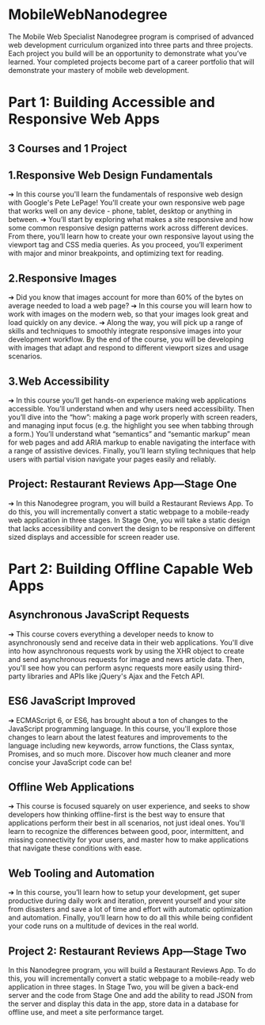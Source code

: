 # MobileWebNanodegree

The Mobile Web Specialist Nanodegree program is comprised of advanced web development curriculum organized into three parts and three projects. Each project you build will be an opportunity to demonstrate what you’ve learned. Your completed projects become part of a career portfolio that will demonstrate your mastery of mobile web development.

# Part   1:   Building   Accessible   and   Responsive   Web   Apps

## 3 Courses and 1 Project
## 1.Responsive   Web   Design Fundamentals
➔ In   this   course   you'll   learn   the   fundamentals   of   responsive   web design   with   Google's   Pete   LePage!   You'll   create   your   own responsive   web   page   that   works   well   on   any   device   -   phone, tablet,   desktop   or   anything   in   between.
➔ You’ll   start   by   exploring   what   makes   a   site   responsive   and   how some   common   responsive   design   patterns   work   across different   devices.   From   there,   you’ll   learn   how   to   create   your own   responsive   layout   using   the   viewport   tag   and   CSS   media queries.   As   you   proceed,   you’ll   experiment   with   major   and minor   breakpoints,   and   optimizing   text   for   reading.

## 2.Responsive   Images

➔ Did   you   know   that   images   account   for   more   than   60%   of   the bytes   on   average   needed   to   load   a   web   page?
➔ In   this   course   you   will   learn   how   to   work   with   images   on   the modern   web,   so   that   your   images   look   great   and   load   quickly   on any   device.
➔ Along   the   way,   you   will   pick   up   a   range   of   skills   and   techniques to   smoothly   integrate   responsive   images   into   your   development workflow.   By   the   end   of   the   course,   you   will   be   developing   with images   that   adapt   and   respond   to   different   viewport   sizes   and usage   scenarios.

## 3.Web   Accessibility

➔ In   this   course   you’ll   get   hands-on   experience   making   web applications   accessible.   You’ll   understand   when   and   why   users need   accessibility.   Then   you’ll   dive   into   the   “how”:   making   a page   work   properly   with   screen   readers,   and   managing   input focus   (e.g.   the   highlight   you   see   when   tabbing   through   a   form.) You’ll   understand   what   “semantics”   and   “semantic   markup” mean   for   web   pages   and   add   ARIA   markup   to   enable   navigating the   interface   with   a   range   of   assistive   devices.   Finally,   you’ll learn   styling   techniques   that   help   users   with   partial   vision navigate   your   pages   easily   and   reliably.

## Project:   Restaurant   Reviews   App—Stage   One

➔ In   this   Nanodegree   program,   you   will   build   a   Restaurant   Reviews   App.   To   do   this,   you   will   incrementally convert   a   static   webpage   to   a   mobile-ready   web   application   in   three   stages.   In   Stage   One,   you   will   take   a static   design   that   lacks   accessibility   and   convert   the   design   to   be   responsive   on   different   sized   displays   and accessible   for   screen   reader   use.

# Part   2:   Building   Offline   Capable   Web   Apps

## Asynchronous   JavaScript   Requests

➔ This   course   covers   everything   a   developer   needs   to   know   to asynchronously   send   and   receive   data   in   their   web   applications. You'll   dive   into   how   asynchronous   requests   work   by   using   the XHR   object   to   create   and   send   asynchronous   requests   for   image and   news   article   data.   Then,   you'll   see   how   you   can   perform async   requests   more   easily   using   third-party   libraries   and   APIs like   jQuery's   Ajax   and   the   Fetch   API.

## ES6   JavaScript   Improved

➔ ECMAScript   6,   or   ES6,   has   brought   about   a   ton   of   changes   to   the JavaScript   programming   language.   In   this   course,   you'll   explore those   changes   to   learn   about   the   latest   features   and improvements   to   the   language   including   new   keywords,   arrow functions,   the   Class   syntax,   Promises,   and   so   much   more. Discover   how   much   cleaner   and   more   concise   your   JavaScript code   can   be!

## Offline   Web   Applications

➔ This   course   is   focused   squarely   on   user   experience,   and   seeks to   show   developers   how   thinking   offline-first   is   the   best   way   to ensure   that   applications   perform   their   best   in   all   scenarios,   not just   ideal   ones.   You'll   learn   to   recognize   the   differences   between good,   poor,   intermittent,   and   missing   connectivity   for   your users,   and   master   how   to   make   applications   that   navigate   these conditions   with   ease.

## Web   Tooling   and   Automation

➔ In   this   course,   you’ll   learn   how   to   setup   your   development,   get super   productive   during   daily   work   and   iteration,   prevent yourself   and   your   site   from   disasters   and   save   a   lot   of   time   and effort   with   automatic   optimization   and   automation.   Finally,   you’ll learn   how   to   do   all   this   while   being   confident   your   code   runs   on a   multitude   of   devices   in   the   real   world.

## Project 2:   Restaurant   Reviews   App—Stage   Two

In   this   Nanodegree   program,   you   will   build   a   Restaurant   Reviews   App.   To   do   this,   you   will   incrementally convert   a   static   webpage   to   a   mobile-ready   web   application   in   three   stages.   In   Stage   Two,   you   will   be   given   a back-end   server   and   the   code   from   Stage   One   and   add   the   ability   to   read   JSON   from   the   server   and   display this   data   in   the   app,   store   data   in   a   database   for   offline   use,   and   meet   a   site   performance   target.




